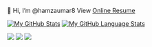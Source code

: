 👋 Hi, I’m @hamzaumar8
View [Online Resume](https://hamzaumar8.github.io/OnlineResume/)

[![My GitHub Stats](https://github-readme-stats.vercel.app/api/?username=hamzaumar8&count_private=true&theme=tokyonight&showicons=true)]()
[![My GitHub Language Stats](https://github-readme-stats.vercel.app/api/top-langs/?username=hamzaumar8&langs_count=15&theme=tokyonight)]() 

<!-- Social Media accounts -->
[<img src="https://img.shields.io/badge/GitHub-%2312100E.svg?&style=for-the-badge&logo=Github&logoColor=white"/>](https://github.com/hamzaumar8)
[<img src="https://img.shields.io/badge/linkedin-%230077B5.svg?&style=for-the-badge&logo=linkedin&logoColor=white"/>](https://www.linkedin.com/in/coach-hamza/)
[<img src="https://img.shields.io/badge/twitter-%231DA1F2.svg?&style=for-the-badge&logo=twitter&logoColor=white"/>](https://twitter.com/)
<!--[<img src="https://img.shields.io/badge/instagram-%#dc0025.svg?&style=for-the-badge&logo=instagram&logoColor=white"/>](https://twitter.com/) -->
